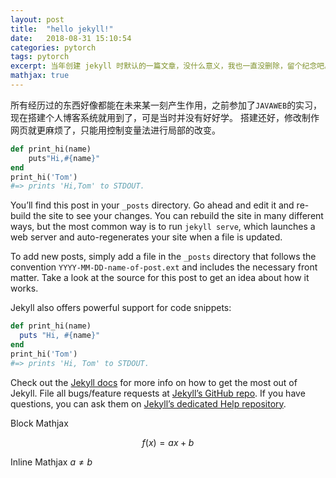 ```yaml
---
layout: post
title:  "hello jekyll!"
date:   2018-08-31 15:10:54
categories: pytorch
tags: pytorch
excerpt: 当年创建 jekyll 时默认的一篇文章，没什么意义，我也一直没删除，留个纪念吧。
mathjax: true
---
```



  所有经历过的东西好像都能在未来某一刻产生作用，之前参加了`JAVAWEB`的实习，现在搭建个人博客系统就用到了，可是当时并没有好好学。
 搭建还好，修改制作网页就更麻烦了，只能用控制变量法进行局部的改变。


```ruby
def print_hi(name)
	puts"Hi,#{name}"
end
print_hi('Tom')
#=> prints 'Hi,Tom' to STDOUT.
```




You’ll find this post in your `_posts` directory. Go ahead and edit it and re-build the site to see your changes. You can rebuild the site in many different ways, but the most common way is to run `jekyll serve`, which launches a web server and auto-regenerates your site when a file is updated.

To add new posts, simply add a file in the `_posts` directory that follows the convention `YYYY-MM-DD-name-of-post.ext` and includes the necessary front matter. Take a look at the source for this post to get an idea about how it works.

Jekyll also offers powerful support for code snippets:

```ruby
def print_hi(name)
  puts "Hi, #{name}"
end
print_hi('Tom')
#=> prints 'Hi, Tom' to STDOUT.
```

Check out the [Jekyll docs][jekyll] for more info on how to get the most out of Jekyll. File all bugs/feature requests at [Jekyll’s GitHub repo][jekyll-gh]. If you have questions, you can ask them on [Jekyll’s dedicated Help repository][jekyll-help].

[jekyll]:      http://jekyllrb.com
[jekyll-gh]:   https://github.com/jekyll/jekyll
[jekyll-help]: https://github.com/jekyll/jekyll-help

Block Mathjax 

$$
f(x) = ax + b
$$

Inline Mathjax $a \neq b$

